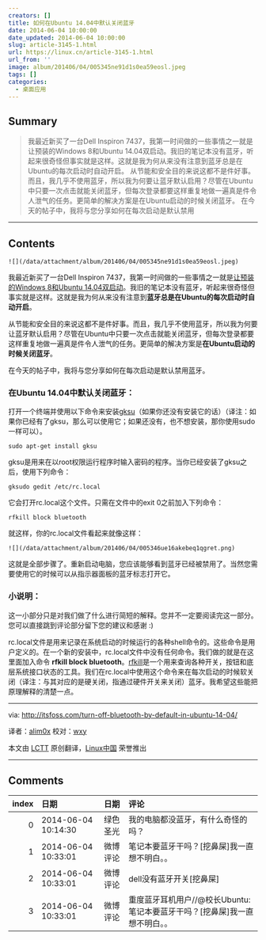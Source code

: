 ```yaml
---
creators: []
title: 如何在Ubuntu 14.04中默认关闭蓝牙
date: 2014-06-04 10:00:00
date_updated: 2014-06-04 10:00:00
slug: article-3145-1.html
url: https://linux.cn/article-3145-1.html
url_from: ''
image: album/201406/04/005345ne91d1s0ea59eosl.jpeg
tags: []
categories:
  - 桌面应用
---
```


## Summary

> 我最近新买了一台Dell Inspiron 7437，我第一时间做的一些事情之一就是让预装的Windows 8和Ubuntu 14.04双启动。我旧的笔记本没有蓝牙，听起来很奇怪但事实就是这样。这就是我为何从来没有注意到蓝牙总是在Ubuntu的每次启动时自动开启。 从节能和安全目的来说这都不是件好事。而且，我几乎不使用蓝牙，所以我为何要让蓝牙默认启用？尽管在Ubuntu中只要一次点击就能关闭蓝牙，但每次登录都要这样重复地做一遍真是件令人泄气的任务。更简单的解决方案是在Ubuntu启动的时候关闭蓝牙。 在今天的帖子中，我将与您分享如何在每次启动是默认禁用

***

<!-- more -->

## Contents

`![](/data/attachment/album/201406/04/005345ne91d1s0ea59eosl.jpeg)`

我最近新买了一台Dell Inspiron 7437，我第一时间做的一些事情之一就是[让预装的Windows 8和Ubuntu 14.04双启动](http://itsfoss.com/install-ubuntu-1404-dual-boot-mode-windows-8-81-uefi/)。我旧的笔记本没有蓝牙，听起来很奇怪但事实就是这样。这就是我为何从来没有注意到**蓝牙总是在Ubuntu的每次启动时自动开启**。

从节能和安全目的来说这都不是件好事。而且，我几乎不使用蓝牙，所以我为何要让蓝牙默认启用？尽管在Ubuntu中只要一次点击就能关闭蓝牙，但每次登录都要这样重复地做一遍真是件令人泄气的任务。更简单的解决方案是**在Ubuntu启动的时候关闭蓝牙**。

在今天的帖子中，我将与您分享如何在每次启动是默认禁用蓝牙。

### 在Ubuntu 14.04中默认关闭蓝牙：

打开一个终端并使用以下命令来安装[gksu](https://wiki.gnome.org/action/show/Apps/Attic/gksu?action=show&redirect=gksu)（如果你还没有安装它的话）（译注：如果你已经有了gksu，那么可以使用它；如果还没有，也不想安装，那你使用sudo一样可以）。

```shell
sudo apt-get install gksu
```

gksu是用来在以root权限运行程序时输入密码的程序。当你已经安装了gksu之后，使用下列命令：

```shell
gksudo gedit /etc/rc.local
```

它会打开rc.local这个文件。只需在文件中的exit 0之前加入下列命令：

```shell
rfkill block bluetooth
```

就这样，你的rc.local文件看起来就像这样：

`![](/data/attachment/album/201406/04/005346ue16akebeq1qgret.png)`

这就是全部步骤了。重新启动电脑，您应该能够看到蓝牙已经被禁用了。当然您需要使用它的时候可以从指示器面板的蓝牙标志打开它。

### 小说明：

这一小部分只是对我们做了什么进行简短的解释。您并不一定要阅读完这一部分。您可以直接跳到评论部分留下您的建议和感谢 :)

rc.local文件是用来记录在系统启动的时候运行的各种shell命令的。这些命令是用户定义的。在一个新的安装中，rc.local文件中没有任何命令。我们做的就是在这里面加入命令 **rfkill block bluetooth**。[rfkill](http://wireless.kernel.org/en/users/Documentation/rfkill)是一个用来查询各种开关，按钮和底层系统接口状态的工具。我们在rc.local中使用这个命令来在每次启动的时候软关闭（译注：与其对应的是硬关闭，指通过硬件开关来关闭）蓝牙。我希望这些能把原理解释的清楚一点。

---

via: <http://itsfoss.com/turn-off-bluetooth-by-default-in-ubuntu-14-04/>

译者：[alim0x](https://github.com/alim0x) 校对：[wxy](https://github.com/wxy)

本文由 [LCTT](https://github.com/LCTT/TranslateProject) 原创翻译，[Linux中国](https://linux.cn/) 荣誉推出

***

## Comments

|   index | 日期                | 日期     | 评论                                                                       |
|--------:|:--------------------|:---------|:---------------------------------------------------------------------------|
|       0 | 2014-06-04 10:14:30 | 绿色圣光 | 我的电脑都没蓝牙，有什么奇怪的吗？                                         |
|       1 | 2014-06-04 10:33:01 | 微博评论 | 笔记本要蓝牙干吗？[挖鼻屎]我一直想不明白。。                               |
|       2 | 2014-06-04 10:33:01 | 微博评论 | dell没有蓝牙开关[挖鼻屎]                                                   |
|       3 | 2014-06-04 10:33:01 | 微博评论 | 重度蓝牙耳机用户//@校长Ubuntu:笔记本要蓝牙干吗？[挖鼻屎]我一直想不明白。。 |
